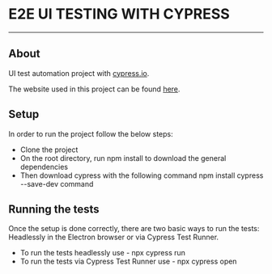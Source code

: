 # E2E UI TESTING WITH CYPRESS
---
## About
UI test automation project with [cypress.io](https://www.cypress.io/).

The website used in this project can be found [here](https://testpages.herokuapp.com/styled/index.html).

## Setup
In order to run the project follow the below steps:

- Clone the project 
- On the root directory, run npm install to download the general dependencies
- Then download cypress with the following command npm install cypress --save-dev command

## Running the tests
Once the setup is done correctly, there are two basic ways to run the tests: Headlessly in the Electron browser or via Cypress Test Runner.

- To run the tests headlessly use - npx cypress run
- To run the tests via Cypress Test Runner use - npx cypress open